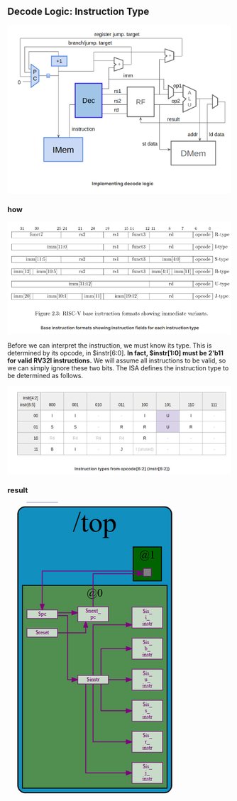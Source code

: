 
## Decode Logic: Instruction Type
![alt text](image.png)

### how
![alt text](image-1.png)

Before we can interpret the instruction, we must know its type. This is determined by its opcode, in $instr[6:0]. **In fact, $instr[1:0] must be 2'b11 for valid RV32I instructions.** We will assume all instructions to be valid, so we can simply ignore these two bits. The ISA defines the instruction type to be determined as follows.

![alt text](image-2.png)

### result
![alt text](image-3.png)
